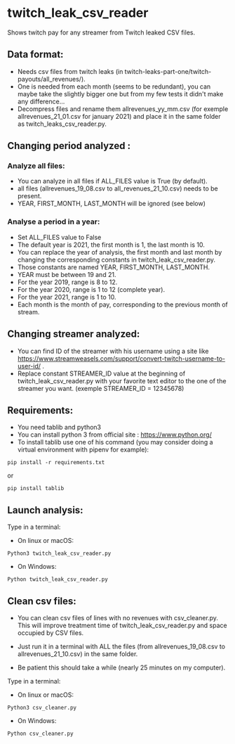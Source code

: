 # twitch_leak_csv_reader
Shows twitch pay for any streamer from Twitch leaked CSV files.

## Data format:

* Needs csv files from twitch leaks (in twitch-leaks-part-one/twitch-payouts/all_revenues/).
* One is needed from each month (seems to be redundant), you can maybe take the slightly bigger one but from my few tests it didn't make any difference...
* Decompress files and rename them allrevenues_yy_mm.csv (for exemple allrevenues_21_01.csv for january 2021) and place it in the same folder as twitch_leaks_csv_reader.py.

## Changing period analyzed :

### Analyze all files:

* You can analyze in all files if ALL_FILES value is True (by default).
* all files (allrevenues_19_08.csv to all_revenues_21_10.csv) needs to be present.
* YEAR, FIRST_MONTH, LAST_MONTH will be ignored (see below)

### Analyse a period in a year:

* Set ALL_FILES value to False
* The default year is 2021, the first month is 1, the last month is 10.
* You can replace the year of analysis, the first month and last month by changing the corresponding constants in twitch_leak_csv_reader.py.
* Those constants are named YEAR, FIRST_MONTH, LAST_MONTH.
* YEAR must be between 19 and 21.
* For the year 2019, range is 8 to 12.
* For the year 2020, range is 1 to 12 (complete year).
* For the year 2021, range is 1 to 10.
* Each month is the month of pay, corresponding to the previous month of stream.

## Changing streamer analyzed:

* You can find ID of the streamer with his username using a site like https://www.streamweasels.com/support/convert-twitch-username-to-user-id/ .
* Replace constant STREAMER_ID value at the beginning of twitch_leak_csv_reader.py with your favorite text editor to the one of the streamer you want. (exemple STREAMER_ID = 12345678)

## Requirements:

* You need tablib and python3
* You can install python 3 from official site : https://www.python.org/
* To install tablib use one of his command (you may consider doing a virtual environment with pipenv for example):

```pip install -r requirements.txt```

or

```pip install tablib```

## Launch analysis:

Type in a terminal:

* On linux or macOS:

```Python3 twitch_leak_csv_reader.py```

* On Windows:

```Python twitch_leak_csv_reader.py```

## Clean csv files:

* You can clean csv files of lines with no revenues with csv_cleaner.py. This will improve treatment time of twitch_leak_csv_reader.py and space occupied by CSV files.

* Just run it in a terminal with ALL the files (from allrevenues_19_08.csv to allrevenues_21_10.csv) in the same folder.

* Be patient this should take a while (nearly 25 minutes on my computer).

Type in a terminal:

* On linux or macOS:

```Python3 csv_cleaner.py```

* On Windows:

```Python csv_cleaner.py```
